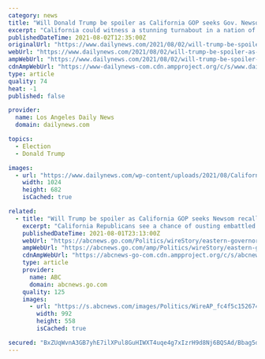 ```yaml
---
category: news
title: "Will Donald Trump be spoiler as California GOP seeks Gov. Newsom recall?"
excerpt: "California could witness a stunning turnabout in a nation of deeply polarized politics if the liberal state dumps Democratic Gov. Gavin Newsom and elects a Republican to fill his job in a"
publishedDateTime: 2021-08-02T12:35:00Z
originalUrl: "https://www.dailynews.com/2021/08/02/will-trump-be-spoiler-as-california-gop-seeks-newsom-recall/"
webUrl: "https://www.dailynews.com/2021/08/02/will-trump-be-spoiler-as-california-gop-seeks-newsom-recall/"
ampWebUrl: "https://www.dailynews.com/2021/08/02/will-trump-be-spoiler-as-california-gop-seeks-newsom-recall/amp/"
cdnAmpWebUrl: "https://www-dailynews-com.cdn.ampproject.org/c/s/www.dailynews.com/2021/08/02/will-trump-be-spoiler-as-california-gop-seeks-newsom-recall/amp/"
type: article
quality: 74
heat: -1
published: false

provider:
  name: Los Angeles Daily News
  domain: dailynews.com

topics:
  - Election
  - Donald Trump

images:
  - url: "https://www.dailynews.com/wp-content/uploads/2021/08/California_Recall_13549.jpg?w=1024&#038;h=682"
    width: 1024
    height: 682
    isCached: true

related:
  - title: "Will Trump be spoiler as California GOP seeks Newsom recall?"
    excerpt: "California Republicans see a chance of ousting embattled Democratic Gov. Gavin Newsom in a September recall election"
    publishedDateTime: 2021-08-01T23:13:00Z
    webUrl: "https://abcnews.go.com/Politics/wireStory/eastern-governors-model-california-gop-comeback-79204135"
    ampWebUrl: "https://abcnews.go.com/amp/Politics/wireStory/eastern-governors-model-california-gop-comeback-79204135"
    cdnAmpWebUrl: "https://abcnews-go-com.cdn.ampproject.org/c/s/abcnews.go.com/amp/Politics/wireStory/eastern-governors-model-california-gop-comeback-79204135"
    type: article
    provider:
      name: ABC
      domain: abcnews.go.com
    quality: 125
    images:
      - url: "https://s.abcnews.com/images/Politics/WireAP_fc4f5c1526744e9286fcdbc5f06b694d_16x9_992.jpg"
        width: 992
        height: 558
        isCached: true

secured: "BxZUqWvnA3GB7yhE7ilXPul8GuHIWXT4uqe4g7xIzrH9d8Nj6BQSAd/Bbag5dVYBsHqr6Xu/meSFA6f1IVvKcUMrWGswf/J6HW9B5plWRUzePAf0zAh8O4QwIFiC+WVW+PFF7HoVutRaQPbZ9nJ6bnF97paVvsSFZ/oRm4EnrH2VVUDaSvV012Zqgyo+HAH54His29+SoXF45y3jXF/lc7VV9SPSOTaev2I2/9kK/WddXI5VBZbiz/roNWrvUjRVUrvW2blzxWA47GqmekOIDJD2IG/Elducu6GiwOMzuWwdHB9eK7c5sqEi12cmS6eSjbB/iau78kgLJqOd4vZyK4xizo3XjIW6J0OzVDmu7TQ=;a+lib+0aGDZFG58OJ1jngg=="
---
```


